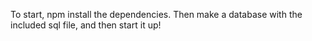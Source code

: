 To start, npm install the dependencies. Then make a database with the included sql file, and then start it up!